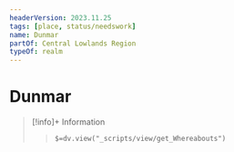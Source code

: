 ```yaml
---
headerVersion: 2023.11.25
tags: [place, status/needswork]
name: Dunmar
partOf: Central Lowlands Region
typeOf: realm
---
```

# Dunmar
>[!info]+ Information
>> `$=dv.view("_scripts/view/get_Whereabouts")`

